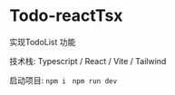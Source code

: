 # Todo-reactTsx
实现TodoList 功能

技术栈: Typescript / React / Vite / Tailwind

启动项目: 
`` npm i  `` 
``npm run dev``
